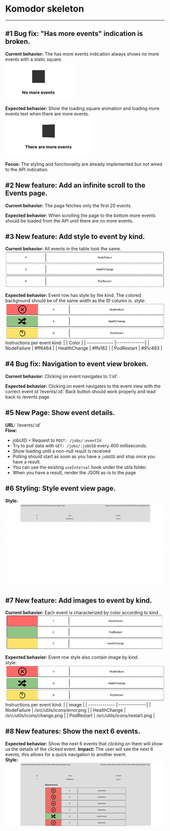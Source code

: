 # Komodor skeleton

---

## #1 Bug fix: "Has more events" indication is broken.

**Current behavior:** The has more events indication always shows no more events with a static square.\
![#1 current behavior.](/public/images/1Current.png)

**Expected behavior:** Show the loading square animation and loading more events text when there are more events.
![#1 expected behavior.](public/images/1Expected.png)

**Focus:** The styling and functionality are already implemented but not wired to the API indication.

## #2 New feature: Add an infinite scroll to the Events page.

**Current behavior:** The page fetches only the first 20 events.

**Expected behavior:** When scrolling the page to the bottom more events should be loaded from the API until there are no more events.

## #3 New feature: Add style to event by kind.

**Current behavior:** All events in the table look the same.
![#3 expected behavior.](/public/images/3Current.png)

**Expected behavior:** Event row has style by the kind. The colored background should be of the same width as the ID column is.
style:
![#3 expected behavior.](/public/images/3Expected.png)
Instructions per event kind:
| | Color |
| ------------- |:-------------:|
| NodeFailure | #ff6464 |
| HealthChange | #ffe162 |
| PodRestart | #91c483 |

## #4 Bug fix: Navigation to event view broken.

**Current behavior:** Clicking on event navigates to ‘/:id’.

**Expected behavior:** Clicking on event navigates to the event view with the correct event id ‘/events/:id’. Back button should work properly and lead back to /events page.

## #5 New Page: Show event details.

**URL:** ‘/events/:id’\
**Flow:**

- jobUID = Request to `POST: /jobs/:eventId`
- Try to pull data with `GET: /jobs/:jobUID` every 400 milliseconds.
- Show loading until a non-null result is received
- Polling should start as soon as you have a `jobUID` and stop once you have a result.
- You can use the existing `useInterval` hook under the utils folder.
- When you have a result, render the JSON as-is to the page

## #6 Styling: Style event view page.

**Style:**
![#6 Style.](/public/images/6Style.png)

## #7 New feature: Add images to event by kind.

**Current behavior:** Each event is characterized by color according to kind .
![#7 current behavior.](/public/images/7Current.png)

**Expected behavior:** Event row style also contain image by kind.\
style:
![#7 expected behavior.](/public/images/7Expected.png)
Instructions per event kind:
| | image |
| ------------- |:-------------:|
| NodeFailure | /src/utils/icons/error.png |
| HealthChange | /src/utils/icons/change.png |
| PodRestart | /src/utils/icons/restart.png |

## #8 New features: Show the next 6 events.

**Expected behavior:** Show the next 6 events that clicking on them will show us the details of the clicked event.
**Impact:** The user will see the next 6 events, this allows for a quick navigation to another event.\
**Style:**
![#8 Style.](/public/images/8Style.png)
